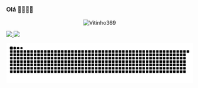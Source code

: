 ### Olá 👋😁😁😁

<!--
**Vitinho369/Vitinho369** is a ✨ _special_ ✨ repository because its `README.md` (this file) appears on your GitHub profile.

Here are some ideas to get you started:

- 🔭 I’m currently working on ...
- 🌱 I’m currently learning ...
- 👯 I’m looking to collaborate on ...
- 🤔 I’m looking for help with ...
- 💬 Ask me about ...
- 📫 How to reach me: ...
- 😄 Pronouns: ...
- ⚡ Fun fact: ...
-->

<p align="center"><img height="190em" src="https://github-profile-summary-cards.vercel.app/api/cards/profile-details?username=Vitinho369&theme=dracula" alt="Vitinho369" align = "center"/></p>

 <div>
  <a href="https://github.com/Vitinho369">
  <img height="190em" src="https://github-readme-stats.vercel.app/api?username=Vitinho369&show_icons=true&theme=dracula&include_all_commits=true&count_private=true"/>
  <img height="190em" src="https://github-readme-stats.vercel.app/api/top-langs/?username=Vitinho369&layout=compact&langs_count=7&theme=dracula"/>
</div>
  
 
![Snake animation](https://github.com/Vitinho369/Vitinho369/blob/output/github-contribution-grid-snake.svg)
